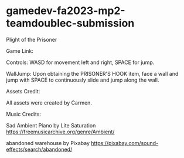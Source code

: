 # gamedev-fa2023-mp2-teamdoublec-submission

Plight of the Prisoner

Game Link:

Controls:
WASD for movement left and right, SPACE for jump. 

WallJump: Upon obtaining the PRISONER'S HOOK item, face a wall and jump with SPACE to continuously slide and jump along the wall.

Assets Credit:

All assets were created by Carmen.

Music Credits:

Sad Ambient Piano by Lite Saturation 
<https://freemusicarchive.org/genre/Ambient/>

abandoned warehouse by Pixabay
<https://pixabay.com/sound-effects/search/abandoned/>
